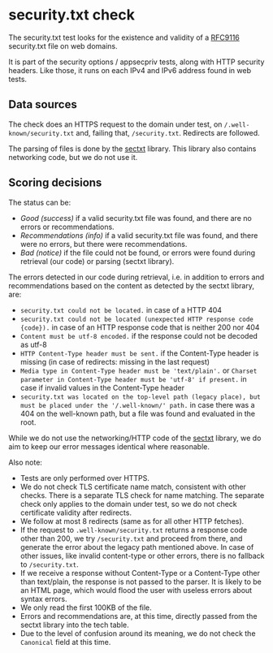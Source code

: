 # security.txt check

The security.txt test looks for the existence and validity of a 
[RFC9116](https://www.rfc-editor.org/rfc/rfc9116.html) security.txt file
on web domains.

It is part of the security options / appsecpriv tests, along with HTTP security
headers. Like those, it runs on each IPv4 and IPv6 address found in web tests.


## Data sources

The check does an HTTPS request to the domain under test, on
`/.well-known/security.txt` and, failing that, `/security.txt`. Redirects are
followed.

The parsing of files is done by the
[sectxt](https://github.com/DigitalTrustCenter/sectxt) library.
This library also contains networking code, but we do not use it.

## Scoring decisions

The status can be:

* _Good (success)_ if a valid security.txt file was found, and
  there are no errors or recommendations.
* _Recommendations (info)_ if a valid security.txt file was found, and
  there were no errors, but there were recommendations.
* _Bad (notice)_ if the file could not be found, or errors were
  found during retrieval (our code) or parsing (sectxt library).

The errors detected in our code during retrieval, i.e. in addition to
errors and recommendations based on the content as detected by the
sectxt library, are:

* `security.txt could not be located.` in case of a HTTP 404
* `security.txt could not be located (unexpected HTTP response code {code}).`
  in case of an HTTP response code that is neither 200 nor 404
* `Content must be utf-8 encoded.` if the response could not be decoded
  as utf-8
* `HTTP Content-Type header must be sent.` if the Content-Type header is missing
  (in case of redirects: missing in the last request)
* `Media type in Content-Type header must be 'text/plain'.` or
  `Charset parameter in Content-Type header must be 'utf-8' if present.`
  in case if invalid values in the Content-Type header
* `security.txt was located on the top-level path (legacy place), but must be placed under the '/.well-known/' path.`
  in case there was a 404 on the well-known path, but a file was found
  and evaluated in the root.

While we do not use the networking/HTTP code of the 
[sectxt](https://github.com/DigitalTrustCenter/sectxt) library, we do aim
to keep our error messages identical where reasonable.

Also note:

* Tests are only performed over HTTPS.
* We do not check TLS certificate name match, consistent with other checks.
  There is a separate TLS check for name matching. The separate check only
  applies to the domain under test, so we do not check certificate validity
  after redirects.
* We follow at most 8 redirects (same as for all other HTTP fetches).
* If the request to `.well-known/security.txt` returns a response code
  other than 200, we try `/security.txt` and proceed from there, and
  generate the error about the legacy path mentioned above.
  In case of other issues, like invalid content-type or other errors,
  there is no fallback to `/security.txt`.
* If we receive a response without Content-Type or a Content-Type other
  than text/plain, the response is not passed to the parser. It is likely
  to be an HTML page, which would flood the user with useless errors
  about syntax errors.
* We only read the first 100KB of the file.
* Errors and recommendations are, at this time, directly passed from
  the sectxt library into the tech table.
* Due to the level of confusion around its meaning, we do not check the
  `Canonical` field at this time.
